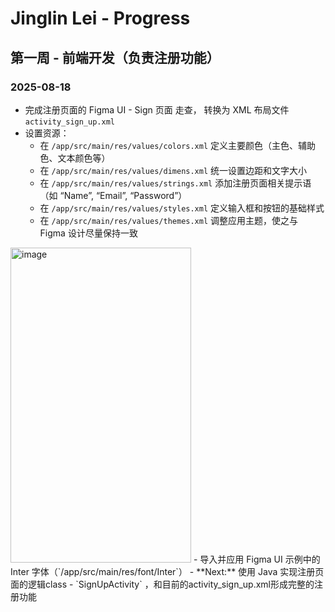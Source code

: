 
# Jinglin Lei - Progress
## 第一周 - 前端开发（负责注册功能）
### 2025-08-18
- 完成注册页面的 Figma UI - Sign 页面 走查， 转换为 XML 布局文件 `activity_sign_up.xml`
- 设置资源：
    - 在 `/app/src/main/res/values/colors.xml` 定义主要颜色（主色、辅助色、文本颜色等）
    - 在 `/app/src/main/res/values/dimens.xml` 统一设置边距和文字大小
    - 在 `/app/src/main/res/values/strings.xml` 添加注册页面相关提示语（如 “Name”, “Email”, “Password”）
    - 在 `/app/src/main/res/values/styles.xml` 定义输入框和按钮的基础样式
    - 在 `/app/src/main/res/values/themes.xml` 调整应用主题，使之与 Figma 设计尽量保持一致
<img width="289" height="504" alt="image" src="https://github.com/user-attachments/assets/bb25560c-894a-497c-8829-60c9769c3c0e" />
- 导入并应用 Figma UI 示例中的 Inter 字体（`/app/src/main/res/font/Inter`）
- **Next:** 使用 Java 实现注册页面的逻辑class -  `SignUpActivity` ，和目前的activity_sign_up.xml形成完整的注册功能
